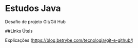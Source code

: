 # Estudos Java
Desafio de projeto Git/Git Hub

##Links Úteis

Explicações (https://blog.betrybe.com/tecnologia/git-e-github/)
